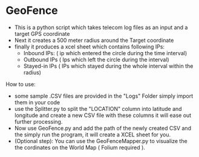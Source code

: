 # GeoFence
- This is a python script which takes telecom log files as an input and a target GPS coordinate
- Next it creates a 500 meter radius around the Target coordinate
- finally it produces a xcel sheet which contains following IPs:
  - Inbound IPs:  ( ip which entered the circle during the time interval)
  - Outbound IPs ( Ips which left the circle during the interval)
  - Stayed-in IPs ( IPs which stayed during the whole interval within the radius)  


How to use: 
- some sample .CSV files are provided in the "Logs" Folder simply import them in your code
- use the Splitter.py to split the "LOCATION" column into latitude and longitude and create a new CSV file with these columns it will ease out further processing.
- Now use GeoFence.py and add the path of the newly created CSV and the simply run the program, it will create a XCEL sheet for you.
- (Optional step): You can use the GeoFenceMapper.py to visualize the the cordinates on the World Map ( Folium required ). 
